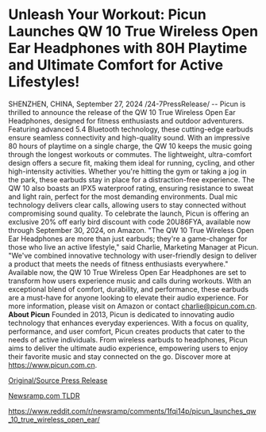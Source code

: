 # Unleash Your Workout: Picun Launches QW 10 True Wireless Open Ear Headphones with 80H Playtime and Ultimate Comfort for Active Lifestyles!

SHENZHEN, CHINA, September 27, 2024 /24-7PressRelease/ -- Picun is thrilled to announce the release of the QW 10 True Wireless Open Ear Headphones, designed for fitness enthusiasts and outdoor adventurers. Featuring advanced 5.4 Bluetooth technology, these cutting-edge earbuds ensure seamless connectivity and high-quality sound.  With an impressive 80 hours of playtime on a single charge, the QW 10 keeps the music going through the longest workouts or commutes. The lightweight, ultra-comfort design offers a secure fit, making them ideal for running, cycling, and other high-intensity activities. Whether you're hitting the gym or taking a jog in the park, these earbuds stay in place for a distraction-free experience.  The QW 10 also boasts an IPX5 waterproof rating, ensuring resistance to sweat and light rain, perfect for the most demanding environments. Dual mic technology delivers clear calls, allowing users to stay connected without compromising sound quality.  To celebrate the launch, Picun is offering an exclusive 20% off early bird discount with code 20U86FYA, available now through September 30, 2024, on Amazon.  "The QW 10 True Wireless Open Ear Headphones are more than just earbuds; they're a game-changer for those who live an active lifestyle," said Charlie, Marketing Manager at Picun. "We've combined innovative technology with user-friendly design to deliver a product that meets the needs of fitness enthusiasts everywhere."  Available now, the QW 10 True Wireless Open Ear Headphones are set to transform how users experience music and calls during workouts. With an exceptional blend of comfort, durability, and performance, these earbuds are a must-have for anyone looking to elevate their audio experience.  For more information, please visit on Amazon or contact charlie@picun.com.cn.  **About Picun**  Founded in 2013, Picun is dedicated to innovating audio technology that enhances everyday experiences. With a focus on quality, performance, and user comfort, Picun creates products that cater to the needs of active individuals. From wireless earbuds to headphones, Picun aims to deliver the ultimate audio experience, empowering users to enjoy their favorite music and stay connected on the go. Discover more at https://www.picun.com.cn. 

[Original/Source Press Release](https://www.24-7pressrelease.com/press-release/514716/unleash-your-workout-picun-launches-qw-10-true-wireless-open-ear-headphones-with-80h-playtime-and-ultimate-comfort-for-active-lifestyles)
                    

[Newsramp.com TLDR](None) 

https://www.reddit.com/r/newsramp/comments/1fqi14p/picun_launches_qw_10_true_wireless_open_ear/